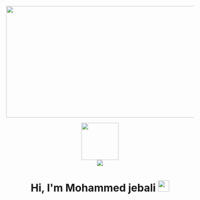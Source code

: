 <img src="https://64.media.tumblr.com/c5543874b9cbe98da1d20945a45e989b/tumblr_o5a5r9Z9O71tvppquo1_r1_1280.gifv" height="300px" width="1300px"/> <div id="header" align="center"> <img src="https://media.giphy.com/media/M9gbBd9nbDrOTu1Mqx/giphy.gif" width="100"/> <div>  <img src="https://img.shields.io/badge/LinkedIn-0077B5?style=for-the-badge&logo=linkedin&logoColor=white" /> <h1 align="center"> Hi, I'm Mohammed jebali <img src="https://media.giphy.com/media/hvRJCLFzcasrR4ia7z/giphy.gif" width="30">

